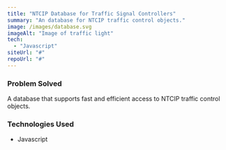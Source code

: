 ```yaml
---
title: "NTCIP Database for Traffic Signal Controllers"
summary: "An database for NTCIP traffic control objects."
image: /images/database.svg
imageAlt: "Image of traffic light"
tech:
  - "Javascript"
siteUrl: "#"
repoUrl: "#"
---
```


### Problem Solved

A database that supports fast and efficient access to NTCIP traffic control objects.

### Technologies Used

- Javascript
